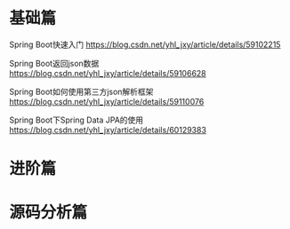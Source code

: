 # 基础篇
Spring Boot快速入门 https://blog.csdn.net/yhl_jxy/article/details/59102215

Spring Boot返回json数据 https://blog.csdn.net/yhl_jxy/article/details/59106628

Spring Boot如何使用第三方json解析框架 https://blog.csdn.net/yhl_jxy/article/details/59110076

Spring Boot下Spring Data JPA的使用 https://blog.csdn.net/yhl_jxy/article/details/60129383

# 进阶篇


# 源码分析篇

